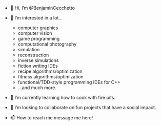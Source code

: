 - 👋 Hi, I’m @BenjaminCecchetto

- 👀 I’m interested in a lot...
  - computer graphics
  - computer vision
  - game programming
  - computational photography
  - simulation
  - reconstruction
  - inverse simulations
  - fiction writing IDEs
  - recipe algorithms/optimization
  - fitness algorithms/optimization
  - functional/TDD-style programming IDEs for C++
  - ...and much more.
  
- 🌱 I’m currently learning how to cook with fire pits.

- 💞️ I’m looking to collaborate on fun projects that have a social impact.

- 📫 How to reach me message me here!

<!---
BenjaminCecchetto/BenjaminCecchetto is a ✨ special ✨ repository because its `README.md` (this file) appears on your GitHub profile.
You can click the Preview link to take a look at your changes.
--->
